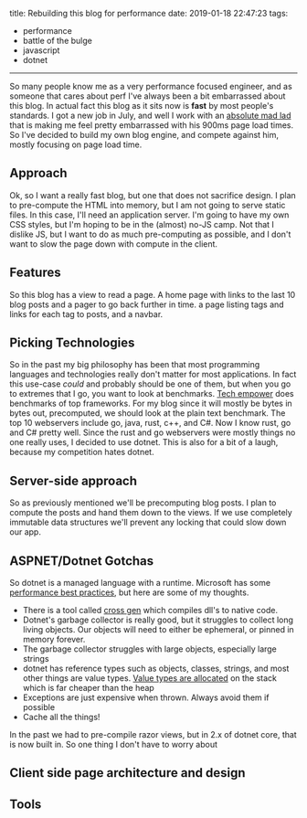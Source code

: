 title: Rebuilding this blog for performance
date: 2019-01-18 22:47:23
tags:
- performance
- battle of the bulge
- javascript
- dotnet
---

So many people know me as a very performance focused engineer, and as someone that cares about perf I've always been a bit embarrassed about this blog. In actual fact this blog as it sits now is **fast** by most people's standards. I got a new job in July, and well I work with an [absolute mad lad](https://twitter.com/markuskobler) that is making me feel pretty embarrassed with his 900ms page load times. So I've decided to build my own blog engine, and compete against him, mostly focusing on page load time.

<!-- more -->

## Approach

Ok, so I want a really fast blog, but one that does not sacrifice design. I plan to pre-compute the HTML into memory, but I am not going to serve static files. In this case, I'll need an application server. I'm going to have my own CSS styles, but I'm hoping to be in the (almost) no-JS camp. Not that I dislike JS, but I want to do as much pre-computing as possible, and I don't want to slow the page down with compute in the client.

## Features

So this blog has a view to read a page. A home page with links to the last 10 blog posts and a pager to go back further in time. a page listing tags and links for each tag to posts, and a navbar.

## Picking Technologies

So in the past my big philosophy has been that most programming languages and technologies really don't matter for most applications. In fact this use-case *could* and probably should be one of them, but when you go to extremes that I go, you want to look at benchmarks. [Tech empower](https://www.techempower.com/benchmarks/) does benchmarks of top frameworks. For my blog since it will mostly be bytes in bytes out, precomputed, we should look at the plain text benchmark. The top 10 webservers include go, java, rust, c++, and C#. Now I know rust, go and C# pretty well. Since the rust and go webservers were mostly things no one really uses, I decided to use dotnet. This is also for a bit of a laugh, because my competition hates dotnet.


## Server-side approach

So as previously mentioned we'll be precomputing blog posts. I plan to compute the posts and hand them down to the views. If we use completely immutable data structures we'll prevent any locking that could slow down our app.

## ASPNET/Dotnet Gotchas

So dotnet is a managed language with a runtime. Microsoft has some [performance best practices](https://docs.microsoft.com/en-us/aspnet/core/performance/performance-best-practices?view=aspnetcore-2.2), but here are some of my thoughts.

* There is a tool called [cross gen](https://github.com/dotnet/coreclr/blob/master/Documentation/building/crossgen.md) which compiles dll's to native code. 
* Dotnet's garbage collector is really good, but it struggles to collect long living objects. Our objects will need to either be ephemeral, or pinned in memory forever.
* The garbage collector struggles with large objects, especially large strings
* dotnet has reference types such as objects, classes, strings, and most other things are value types. [Value types are allocated](https://blog.terribledev.io/c-strings/) on the stack which is far cheaper than the heap
* Exceptions are just expensive when thrown. Always avoid them if possible
* Cache all the things!

 In the past we had to pre-compile razor views, but in 2.x of dotnet core, that is now built in. So one thing I don't have to worry about 


## Client side page architecture and design


## Tools 


